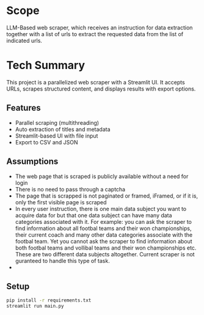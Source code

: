 # Scope
LLM-Based web scraper, which receives an instruction for data extraction together with a list of urls to extract the requested data from the list of indicated urls.

# Tech Summary
This project is a parallelized web scraper with a Streamlit UI. It accepts URLs, scrapes structured content, and displays results with export options.

## Features
- Parallel scraping (multithreading)
- Auto extraction of titles and metadata
- Streamlit-based UI with file input
- Export to CSV and JSON

## Assumptions
- The web page that is scraped is publicly available without a need for login
- There is no need to pass through a captcha
- The page that is scrapped is not paginated or framed, iFramed, or if it is, only the first visible page is scraped
- In every user instruction, there is one main data subject you want to acquire data for but that one data subject can have many data categories associated with it.
For example: you can ask the scraper to find information about all footbal teams and their won championships, their current coach and many other data categories associate with the footbal team.
Yet you cannot ask the scraper to find information about both footbal teams and vollibal teams and their won championships etc. These are two different data subjects altogether. Current scraper is not guranteed to handle this type of task.
- 

## Setup
```bash
pip install -r requirements.txt
streamlit run main.py

